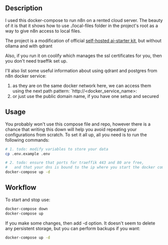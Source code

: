 ## Description
I used this docker-compose to run n8n on a rented cloud server.
The beauty of it is that it shows how to use ./local-files folder in
the project's root as a way to give n8n access to local files.

The project is a modification of official [self-hosted ai-starter kit](https://github.com/n8n-io/self-hosted-ai-starter-kit), but without ollama and with qdrant


Also, if you run it on coolify which manages the ssl certificates for you,
then you don't need traeffik set up.

I'll also list some useful information about using qdrant and postgres
from n8n docker service:
1. as they are on the same docker network here, we can access them
  using the next path pattern: `http://<docker_service_name>:<its port>
2. or just use the public domain name, if you have one setup and secured

## Usage
You probably won't use this compose file and repo, however there is 
a chance that writing this down will help you avoid repeating your
configurations from scratch. To set it all up, all you need is to
run the following commands:

```bash
# 1. todo: modify variables to store your data
cp .env.example .env

# 2. todo: ensure that ports for traeffik 443 and 80 are free,
#   and that your dns is bound to the ip where you start the docker compose file
docker-compose up -d
```

## Workflow
To start and stop use:

```bash
docker-compose down
docker-compose up
```

If you make some changes, then add -d option. It doesn't seem to delete any persistent
storage, but you can perform backups if you want:

```bash
docker-compose up -d
```

